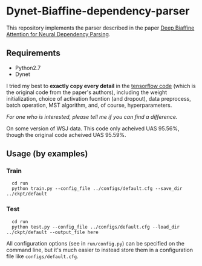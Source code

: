 # Dynet-Biaffine-dependency-parser
This repository implements the parser described in the paper [Deep Biaffine Attention for Neural Dependency Parsing](https://arxiv.org/abs/1611.01734).

## Requirements
- Python2.7
- Dynet

I tried my best to **exactly copy every detail** in the [tensorflow code](https://github.com/tdozat/Parser) (which is the original code from the paper's authors), including the weight initialization, choice of activation fucntion (and dropout), data preprocess, batch operation, MST algorithm, and, of course, hyperparameters.

*For one who is interested, please tell me if you can find a difference.*

On some version of WSJ data. This code only acheived UAS 95.56%, though the original code acheived UAS 95.59%.

## Usage (by examples)

### Train
```
  cd run
  python train.py --config_file ../configs/default.cfg --save_dir ../ckpt/default
```

### Test
```
  cd run
  python test.py --config_file ../configs/default.cfg --load_dir ../ckpt/default --output_file here
```

All configuration options (see in `run/config.py`) can be specified on the command line, but it's much easier to instead store them in a configuration file like `configs/default.cfg`.

